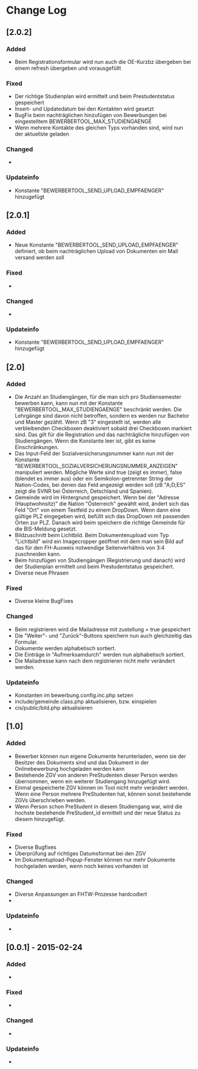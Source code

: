 # Change Log

## [2.0.2]

### Added
- Beim Registrationsformular wird nun auch die OE-Kurzbz übergeben bei einem refresh übergeben und vorausgefüllt

### Fixed
- Der richtige Studienplan wird ermittelt und beim Prestudentstatus gespeichert
- Insert- und Updatedatum bei den Kontakten wird gesetzt
- BugFix beim nachträglichen hinzufügen von Bewerbungen bei eingestelltem BEWERBERTOOL_MAX_STUDIENGAENGE
- Wenn mehrere Kontakte des gleichen Typs vorhanden sind, wird nun der aktuellste geladen

### Changed
- 

### Updateinfo
- Konstante "BEWERBERTOOL_SEND_UPLOAD_EMPFAENGER" hinzugefügt

## [2.0.1]

### Added
- Neue Konstante "BEWERBERTOOL_SEND_UPLOAD_EMPFAENGER" definiert, ob beim nachträglichen Upload von Dokumenten ein Mail versand werden soll

### Fixed
- 

### Changed
- 

### Updateinfo
- Konstante "BEWERBERTOOL_SEND_UPLOAD_EMPFAENGER" hinzugefügt

## [2.0]

### Added
- Die Anzahl an Studiengängen, für die man sich pro Studiensemester bewerben kann, kann nun mit der Konstante "BEWERBERTOOL_MAX_STUDIENGAENGE" beschränkt werden.
Die Lehrgänge sind davon nicht betroffen, sondern es werden nur Bachelor und Master gezählt.
Wenn zB "3" eingestellt ist, werden alle verbleibenden Checkboxen deaktiviert sobald drei Checkboxen markiert sind.
Das gilt für die Registration und das nachträgliche hinzufügen von Studiengängen.
Wenn die Konstante leer ist, gibt es keine Einschränkungen.
- Das Input-Feld der Sozialversicherungsnummer kann nun mit der Konstante "BEWERBERTOOL_SOZIALVERSICHERUNGSNUMMER_ANZEIGEN" manipuliert werden. Mögliche Werte sind true (zeigt es immer), false (blendet es immer aus) oder ein Semikolon-getrennter String der Nation-Codes, bei denen das Feld angezeigt werden soll (zB "A;D;ES" zeigt die SVNR bei Österreich, Detschland und Spanien).
- Gemeinde wird im Hintergrund gespeichert. Wenn bei der "Adresse (Hauptwohnsitz)" die Nation "Österreich" gewählt wird, ändert sich das Feld "Ort" von einem Textfeld zu einem DropDown.
Wenn dann eine gültige PLZ eingegeben wird, befüllt sich das DropDown mit passenden Orten zur PLZ. Danach wird beim speichern die richtige Gemeinde für die BIS-Meldung gesetzt.
- Bildzuschnitt beim Lichtbild. Beim Dokumentenupload vom Typ "Lichtbild" wird ein Imagecropper geöffnet mit dem man sein Bild auf das für den FH-Ausweis notwendige Seitenverhältnis von 3:4 zuschneiden kann.
- Beim hinzufügen von Studiengängen (Registrierung und danach) wird der Studienplan ermittelt und beim Prestudentstatus gespeichert.
- Diverse neue Phrasen

### Fixed
- Diverse kleine BugFixes

### Changed
- Beim registrieren wird die Mailadresse mit zustellung = true gespeichert
- Die "Weiter"- und "Zurück"-Buttons speichern nun auch gleichzeitig das Formular.
- Dokumente werden alphabetisch sortiert.
- Die Einträge in "Aufmerksamdurch" werden nun alphabetisch sortiert.
- Die Mailadresse kann nach dem registrieren nicht mehr verändert werden.

### Updateinfo
- Konstanten im bewerbung.config.inc.php setzen
- include/gemeinde.class.php aktualisieren, bzw. einspielen
- cis/public/bild.php aktualisieren


## [1.0]

### Added
- Bewerber können nun eigene Dokumente herunterladen, wenn sie der Besitzer des Dokuments sind und das Dokument in der Onlinebewerbung hochgeladen werden kann
- Bestehende ZGV von anderen PreStudenten dieser Person werden übernommen, wenn ein weiterer Studiengang hinzugefügt wird.
- Einmal gespeicherte ZGV können im Tool nicht mehr verändert werden. Wenn eine Person mehrere PreStudenten hat, können sonst bestehende ZGVs überschrieben werden.
- Wenn Person schon PreStudent in diesem Studiengang war, wird die hochste bestehende PreStudent_id ermittelt und der neue Status zu diesem hinzugefügt.

### Fixed
- Diverse Bugfixes
- Überprüfung auf richtiges Datumsformat bei den ZGV
- Im Dokumentupload-Popup-Fenster können nur mehr Dokumente hochgeladen werden, wenn noch keines vorhanden ist

### Changed
- Diverse Anpassungen an FHTW-Prozesse hardcodiert
- 

### Updateinfo
- 
 

## [0.0.1] - 2015-02-24
### Added
- 

### Fixed
- 

### Changed
- 

### Updateinfo
- 


